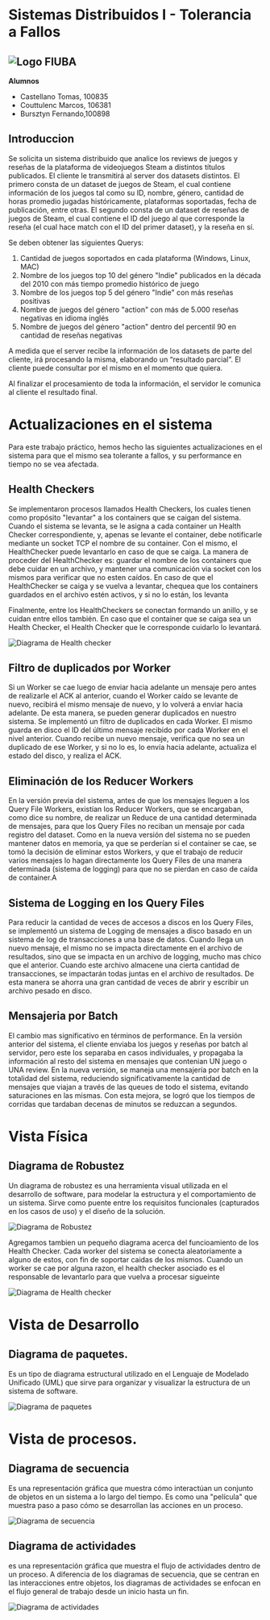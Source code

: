 # Sistemas Distribuidos I - Tolerancia a Fallos
![Logo FIUBA](./imagenes/Logo-fiuba.gif)
---

**Alumnos**

- Castellano Tomas, 100835 
- Couttulenc Marcos, 106381 
- Bursztyn Fernando,100898

## Introduccion

Se solicita un sistema distribuido que analice los reviews de juegos y reseñas de la plataforma de videojuegos Steam a distintos títulos publicados. El cliente le transmitirá al server dos datasets distintos. El primero consta de un dataset de juegos de Steam, el cual contiene información de los juegos tal como su ID, nombre, género, cantidad de horas promedio jugadas históricamente, plataformas soportadas, fecha de publicación, entre otras. El segundo consta de un dataset de reseñas de juegos de Steam, el cual contiene el ID del juego al que corresponde la reseña (el cual hace match con el ID del primer dataset), y la reseña en sí.

Se deben obtener las siguientes Querys:

1. Cantidad de juegos soportados en cada plataforma (Windows, Linux, MAC)
2. Nombre de los juegos top 10 del género "Indie" publicados en la década
del 2010 con más tiempo promedio histórico de juego
3. Nombre de los juegos top 5 del género "Indie" con más reseñas positivas
4. Nombre de juegos del género "action" con más de 5.000 reseñas negativas
en idioma inglés
5. Nombre de juegos del género "action" dentro del percentil 90 en cantidad
de reseñas negativas


A medida que el server recibe la información de los datasets de parte del cliente, irá procesando la misma, elaborando un “resultado parcial”. El cliente puede consultar por el mismo en el momento que quiera.

Al finalizar el procesamiento de toda la información, el servidor le comunica al cliente el resultado final.

# Actualizaciones en el sistema

Para este trabajo práctico, hemos hecho las siguientes actualizaciones en el sistema para que el mismo sea tolerante a fallos, y su performance en tiempo no se vea afectada.

## Health Checkers

Se implementaron procesos llamados Health Checkers, los cuales tienen como propósito "levantar" a los containers que se caigan del sistema. Cuando el sistema se levanta, se le asigna a cada container un Health Checker correspondiente, y, apenas se levante el container, debe notificarle mediante un socket TCP el nombre de su container. Con el mismo, el HealthChecker puede levantarlo en caso de que se caiga. La manera de proceder del HealthChecker es: guardar el nombre de los containers que debe cuidar en un archivo, y mantener una comunicación via socket con los mismos para verificar que no esten caídos. En caso de que el HealthChecker se caiga y se vuelva a levantar, chequea que los containers guardados en el archivo estén activos, y si no lo están, los levanta

Finalmente, entre los HealthCheckers se conectan formando un anillo, y se cuidan entre ellos también. En caso que el container que se caiga sea un Health Checker, el Health Checker que le corresponde cuidarlo lo levantará.

![Diagrama de Health checker](./imagenes/dhealtchecker.png)

## Filtro de duplicados por Worker

Si un Worker se cae luego de enviar hacia adelante un mensaje pero antes de realizarle el ACK al anterior, cuando el Worker caído se levante de nuevo, recibirá el mismo mensaje de nuevo, y lo volverá a enviar hacia adelante. De esta manera, se pueden generar duplicados en nuestro sistema. Se implementó un filtro de duplicados en cada Worker. El mismo guarda en disco el ID del último mensaje recibido por cada Worker en el nivel anterior. Cuando recibe un nuevo mensaje, verifica que no sea un duplicado de ese Worker, y si no lo es, lo envía hacia adelante, actualiza el estado del disco, y realiza el ACK.

## Eliminación de los Reducer Workers

En la versión previa del sistema, antes de que los mensajes lleguen a los Query File Workers, existían los Reducer Workers, que se encargaban, como dice su nombre, de realizar un Reduce de una cantidad determinada de mensajes, para que los Query Files no reciban un mensaje por cada registro del dataset. Como en la nueva versión del sistema no se pueden mantener datos en memoria, ya que se perderían si el container se cae, se tomó la decisión de eliminar estos Workers, y que el trabajo de reducir varios mensajes lo hagan directamente los Query Files de una manera determinada (sistema de logging) para que no se pierdan en caso de caída de container.A

## Sistema de Logging en los Query Files

Para reducir la cantidad de veces de accesos a discos en los Query Files, se implementó un sistema de Logging de mensajes a disco basado en un sistema de log de transacciones a una base de datos. Cuando llega un nuevo mensaje, el mismo no se impacta directamente en el archivo de resultados, sino que se impacta en un archivo de logging, mucho mas chico que el anterior. Cuando este archivo almacene una cierta cantidad de transacciones, se impactarán todas juntas en el archivo de resultados. De esta manera se ahorra una gran cantidad de veces de abrir y escribir un archivo pesado en disco.

## Mensajeria por Batch

El cambio mas significativo en términos de performance. En la versión anterior del sistema, el cliente enviaba los juegos y reseñas por batch al servidor, pero este los separaba en casos individuales, y propagaba la información al resto del sistema en mensajes que contenian UN juego o UNA review. En la nueva versión, se maneja una mensajería por batch en la totalidad del sistema, reduciendo significativamente la cantidad de mensajes que viajan a través de las queues de todo el sistema, evitando saturaciones en las mismas. Con esta mejora, se logró que los tiempos de corridas que tardaban decenas de minutos se reduzcan a segundos.


# Vista Física 

## Diagrama de Robustez

Un diagrama de robustez es una herramienta visual utilizada en el desarrollo de software, para modelar la estructura y el comportamiento de un sistema. Sirve como puente entre los requisitos funcionales (capturados en los casos de uso) y el diseño de la solución.

![Diagrama de Robustez](./imagenes/drobustez.png)

Agregamos tambien un pequeño diagrama acerca del funcioamiento de los Health Checker. Cada worker del sistema se conecta aleatoriamente a alguno de estos, con fin de soportar caidas de los mismos. Cuando un worker se cae por alguna razon, el health checker asociado es el responsable de levantarlo para que vuelva a procesar sigueinte

![Diagrama de Health checker](./imagenes/dhealtchecker.png)


# Vista de Desarrollo

## Diagrama de paquetes.

Es un tipo de diagrama estructural utilizado en el Lenguaje de Modelado Unificado (UML) que sirve para organizar y visualizar la estructura de un sistema de software.

![Diagrama de paquetes](/imagenes/dpaquetes.png)


# Vista de procesos.

## Diagrama de secuencia 

Es una representación gráfica que muestra cómo interactúan un conjunto de objetos en un sistema a lo largo del tiempo. Es como una "película" que muestra paso a paso cómo se desarrollan las acciones en un proceso.

![Diagrama de secuencia](./imagenes/dsecuencia.png)

## Diagrama de actividades

 es una representación gráfica que muestra el flujo de actividades dentro de un proceso. A diferencia de los diagramas de secuencia, que se centran en las interacciones entre objetos, los diagramas de actividades se enfocan en el flujo general de trabajo desde un inicio hasta un fin.

![Diagrama de actividades](./imagenes/dactividades.png)




